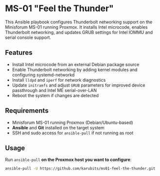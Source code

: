 # MS-01 "Feel the Thunder"

This Ansible playbook configures Thunderbolt networking support on the Minisforum MS-01 running Proxmox. It installs Intel microcode, enables Thunderbolt networking, and updates GRUB settings for Intel IOMMU and serial console support.

## Features

- Install Intel microcode from an external Debian package source
- Enable Thunderbolt networking by adding kernel modules and configuring systemd-networkd
- Install `lldpd` and `iperf` for network diagnostics
- Update `initramfs` and adjust `GRUB` parameters for improved device passthrough and Intel ME serial-over-LAN
- Reboot the system if changes are detected

## Requirements

- Minisforum MS-01 running Proxmox (Debian/Ubuntu-based)
- **Ansible** and **Git** installed on the target system
- SSH and sudo access for `ansible-pull` if not running as root

## Usage

Run `ansible-pull` **on the Proxmox host you want to configure**:

```bash
ansible-pull -U https://github.com/karubits/ms01-feel-the-thunder.git
